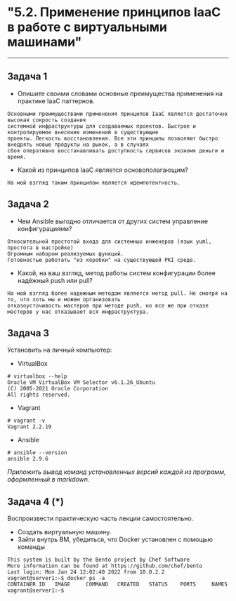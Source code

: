 
# "5.2. Применение принципов IaaC в работе с виртуальными машинами"

---

## Задача 1

- Опишите своими словами основные преимущества применения на практике IaaC паттернов.
```
Основными преимуществами применения принципов IaaC является достаточно высокая сокрость создания
системной инфраструктуры для создаваемых проектов. Быстрое и контролируемое внесение изменений в существующие
проекты. Легкость восстановления. Все эти принципы позволяют быстро внедрять новые продукты на рынок, а в случаях
сбоя оперативно восстанавливать доступность сервисов экономя деньги и время.

```
- Какой из принципов IaaC является основополагающим?
```
На мой взгляд таким принципом является идемпотентность.
```
## Задача 2

- Чем Ansible выгодно отличается от других систем управление конфигурациями?
```
Относительной простотой входа для системных инженеров (язык yuml, простота в настройке)
Огромным набором реализуемых функций.
Готовностью работать "из коробки" на существующей PKI среде.
```
- Какой, на ваш взгляд, метод работы систем конфигурации более надёжный push или pull?
```
На мой взгляд более надежным методом является метод pull. Не смотря на то, что хоть мы и можем организовать
отказоусточивость мастеров при методе push, но все же при отказе мастеров у нас отказывает вся инфраструктура.
```
## Задача 3

Установить на личный компьютер:

- VirtualBox

```
# virtualbox --help
Oracle VM VirtualBox VM Selector v6.1.26_Ubuntu
(C) 2005-2021 Oracle Corporation
All rights reserved.
```
- Vagrant
```
# vagrant -v
Vagrant 2.2.19
```
- Ansible
```
# ansible --version
ansible 2.9.6
```
*Приложить вывод команд установленных версий каждой из программ, оформленный в markdown.*

## Задача 4 (*)

Воспроизвести практическую часть лекции самостоятельно.

- Создать виртуальную машину.
- Зайти внутрь ВМ, убедиться, что Docker установлен с помощью команды
```
This system is built by the Bento project by Chef Software
More information can be found at https://github.com/chef/bento
Last login: Mon Jan 24 12:02:40 2022 from 10.0.2.2
vagrant@server1:~$ docker ps -a
CONTAINER ID   IMAGE     COMMAND   CREATED   STATUS    PORTS     NAMES
vagrant@server1:~$

```
